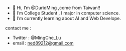 - 👋 Hi, I’m @DuridMing ,come from Taiwan!!
- 👀 I’m College Student , I major in computer science.
- 🌱 I’m currently learning about AI and Web Develope.

contact me :
 - Twitter : @MingChe_Lu
 - email : ned89212@gmail.com

<!---
DuridMing/DuridMing is a ✨ special ✨ repository because its `README.md` (this file) appears on your GitHub profile.
You can click the Preview link to take a look at your changes.
--->
